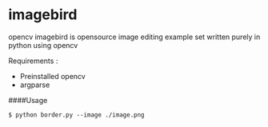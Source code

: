 # imagebird
opencv imagebird is opensource image editing example set written purely in python using opencv

Requirements :
- Preinstalled opencv
- argparse

####Usage

`$ python border.py --image ./image.png `
